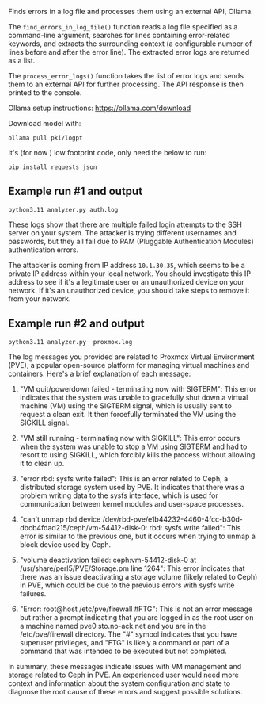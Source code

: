 
Finds errors in a log file and processes them using an external API, Ollama.

The `find_errors_in_log_file()` function reads a log file specified as a command-line argument,
searches for lines containing error-related keywords, and extracts the surrounding context
(a configurable number of lines before and after the error line). The extracted error logs
are returned as a list.

The `process_error_logs()` function takes the list of error logs and sends them to an external
API for further processing. The API response is then printed to the console.

Ollama setup instructions: https://ollama.com/download

Download model with:
```
ollama pull pki/logpt
```

It's (for now ) low footprint code, only need the below to run:
```
pip install requests json
```

## Example run #1 and output

```python3.11 analyzer.py auth.log ```

These logs show that there are multiple failed login attempts to the SSH server on your system. The attacker is trying different usernames and passwords, but they all fail due to PAM (Pluggable Authentication Modules) authentication errors. 

The attacker is coming from IP address `10.1.30.35`, which seems to be a private IP address within your local network. You should investigate this IP address to see if it's a legitimate user or an unauthorized device on your network. If it's an unauthorized device, you should take steps to remove it from your network.

## Example run #2 and output
```
python3.11 analyzer.py  proxmox.log
```
The log messages you provided are related to Proxmox Virtual Environment (PVE), a popular open-source platform for managing virtual machines and containers. Here's a brief explanation of each message:

1. "VM quit/powerdown failed - terminating now with SIGTERM": This error indicates that the system was unable to gracefully shut down a virtual machine (VM) using the SIGTERM signal, which is usually sent to request a clean exit. It then forcefully terminated the VM using the SIGKILL signal.

2. "VM still running - terminating now with SIGKILL": This error occurs when the system was unable to stop a VM using SIGTERM and had to resort to using SIGKILL, which forcibly kills the process without allowing it to clean up.

3. "error rbd: sysfs write failed": This is an error related to Ceph, a distributed storage system used by PVE. It indicates that there was a problem writing data to the sysfs interface, which is used for communication between kernel modules and user-space processes.

4. "can't unmap rbd device /dev/rbd-pve/e1b44232-4460-4fcc-b30d-dbcb4fdad215/ceph/vm-54412-disk-0: rbd: sysfs write failed": This error is similar to the previous one, but it occurs when trying to unmap a block device used by Ceph.

5. "volume deactivation failed: ceph:vm-54412-disk-0 at /usr/share/perl5/PVE/Storage.pm line 1264": This error indicates that there was an issue deactivating a storage volume (likely related to Ceph) in PVE, which could be due to the previous errors with sysfs write failures.

6. "Error: root@host /etc/pve/firewall #FTG": This is not an error message but rather a prompt indicating that you are logged in as the root user on a machine named pve0.sto.no-ack.net and you are in the /etc/pve/firewall directory. The "#" symbol indicates that you have superuser privileges, and "FTG" is likely a command or part of a command that was intended to be executed but not completed.

In summary, these messages indicate issues with VM management and storage related to Ceph in PVE. An experienced user would need more context and information about the system configuration and state to diagnose the root cause of these errors and suggest possible solutions.


